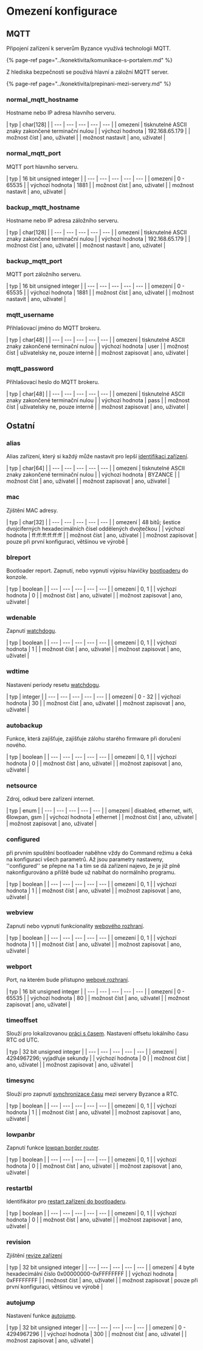 # Omezení konfigurace

## MQTT

Připojení zařízení k serverům Byzance využívá technologii MQTT. 

{% page-ref page="../konektivita/komunikace-s-portalem.md" %}

Z hlediska bezpečnosti se používá hlavní a záložní MQTT server. 

{% page-ref page="../konektivita/prepinani-mezi-servery.md" %}

### **normal\_mqtt\_hostname**

Hostname nebo IP adresa hlavního serveru.

| typ | char\[128\] |
| --- | --- | --- | --- | --- |
| omezení | tisknutelné ASCII znaky zakončené terminační nulou |
| výchozí hodnota | 192.168.65.179 |
| možnost číst | ano, uživatel |
| možnost nastavit | ano, uživatel |

### **normal\_mqtt\_port**

MQTT port hlavního serveru.

| typ | 16 bit unsigned integer |
| --- | --- | --- | --- | --- |
| omezení | 0 - 65535 |
| výchozí hodnota | 1881 |
| možnost číst | ano, uživatel |
| možnost nastavit | ano, uživatel |

### **backup\_mqtt\_hostname**

Hostname nebo IP adresa záložního serveru.

| typ | char\[128\] |
| --- | --- | --- | --- | --- |
| omezení | tisknutelné ASCII znaky zakončené terminační nulou |
| výchozí hodnota | 192.168.65.179 |
| možnost číst | ano, uživatel |
| možnost nastavit | ano, uživatel |

### **backup\_mqtt\_port**

MQTT port záložního serveru.

| typ | 16 bit unsigned integer |
| --- | --- | --- | --- | --- |
| omezení | 0 - 65535 |
| výchozí hodnota | 1881 |
| možnost číst | ano, uživatel |
| možnost nastavit | ano, uživatel |

### **mqtt\_username**

Přihlašovací jméno do MQTT brokeru.

| typ | char\[48\] |
| --- | --- | --- | --- | --- |
| omezení | tisknutelné ASCII znaky zakončené terminační nulou |
| výchozí hodnota | user |
| možnost číst | uživatelsky ne, pouze interně |
| možnost zapisovat | ano, uživatel |

### **mqtt\_password**

Přihlašovací heslo do MQTT brokeru.

| typ | char\[48\] |
| --- | --- | --- | --- | --- |
| omezení | tisknutelné ASCII znaky zakončené terminační nulou |
| výchozí hodnota | pass |
| možnost číst | uživatelsky ne, pouze interně |
| možnost zapisovat | ano, uživatel |

## Ostatní

### **alias**

Alias zařízení, který si každý může nastavit pro lepší [identifikaci zařízení](identifikace-zarizeni.md).

| typ | char\[64\] |
| --- | --- | --- | --- | --- |
| omezení | tisknutelné ASCII znaky zakončené terminační nulou |
| výchozí hodnota | BYZANCE |
| možnost číst | ano, uživatel |
| možnost zapisovat | ano, uživatel |

### **mac**

Zjištění MAC adresy.

| typ | char\[32\] |
| --- | --- | --- | --- | --- |
| omezení | 48 bitů; šestice dvojciferných hexadecimálních čísel oddělených dvojtečkou |
| výchozí hodnota | ff:ff:ff:ff:ff:ff |
| možnost číst | ano, uživatel |
| možnost zapisovat | pouze při první konfiguraci, většinou ve výrobě |

### **blreport**

Bootloader report. Zapnutí, nebo vypnutí výpisu hlavičky [bootloaderu](../architektura-fw/bootloader/) do konzole.

| typ | boolean |
| --- | --- | --- | --- | --- |
| omezení | 0, 1 |
| výchozí hodnota | 0 |
| možnost číst | ano, uživatel |
| možnost zapisovat | ano, uživatel |

### **wdenable**

Zapnutí [watchdogu](../funkcionality/watchdog.md).

| typ | boolean |
| --- | --- | --- | --- | --- |
| omezení | 0, 1 |
| výchozí hodnota | 1 |
| možnost číst | ano, uživatel |
| možnost zapisovat | ano, uživatel |

### **wdtime**

Nastavení periody resetu [watchdogu](../funkcionality/watchdog.md).

| typ | integer |
| --- | --- | --- | --- | --- |
| omezení | 0 - 32 |
| výchozí hodnota | 30 |
| možnost číst | ano, uživatel |
| možnost zapisovat | ano, uživatel |

### **autobackup**

Funkce, která zajišťuje, zajišťuje zálohu starého firmware při doručení nového.

| typ | boolean |
| --- | --- | --- | --- | --- |
| omezení | 0, 1 |
| výchozí hodnota | 0 |
| možnost číst | ano, uživatel |
| možnost zapisovat | ano, uživatel |

### **netsource**

Zdroj, odkud bere zařízení internet.

| typ | enum |
| --- | --- | --- | --- | --- |
| omezení | disabled, ethernet, wifi, 6lowpan, gsm |
| výchozí hodnota | ethernet |
| možnost číst | ano, uživatel |
| možnost zapisovat | ano, uživatel |

### **configured**

při prvním spuštění bootloader naběhne vždy do Command režimu a čeká na konfiguraci všech parametrů. Až jsou parametry nastaveny, ''configured'' se přepne na 1 a tím se dá zařízení najevo, že je již plně nakonfigurováno a příště bude už nabíhat do normálního programu.

| typ | boolean |
| --- | --- | --- | --- | --- |
| omezení | 0, 1 |
| výchozí hodnota | 1 |
| možnost číst | ano, uživatel |
| možnost zapisovat | ano, uživatel |

### **webview**

Zapnutí nebo vypnutí funkcionality [webového rozhraní](../funkcionality/webove-rozhrani/).

| typ | boolean |
| --- | --- | --- | --- | --- |
| omezení | 0, 1 |
| výchozí hodnota | 1 |
| možnost číst | ano, uživatel |
| možnost zapisovat | ano, uživatel |

### **webport**

Port, na kterém bude přístupno [webové rozhraní](../funkcionality/webove-rozhrani/).

| typ | 16 bit unsigned integer |
| --- | --- | --- | --- | --- |
| omezení | 0 - 65535 |
| výchozí hodnota | 80 |
| možnost číst | ano, uživatel |
| možnost zapisovat | ano, uživatel |

### **timeoffset**

Slouží pro lokalizovanou [práci s časem](../tutorialy/prace-s-datem-a-casem-rtc.md). Nastavení offsetu lokálního času RTC od UTC.

| typ | 32 bit unsigned integer |
| --- | --- | --- | --- | --- |
| omezení |  4294967296; vyjadřuje sekundy |
| výchozí hodnota | 0 |
| možnost číst | ano, uživatel |
| možnost zapisovat | ano, uživatel |

### **timesync**

Slouží pro zapnutí [synchronizace času](../tutorialy/prace-s-datem-a-casem-rtc.md) mezi servery Byzance a RTC.

| typ | boolean |
| --- | --- | --- | --- | --- |
| omezení |  0, 1 |
| výchozí hodnota | 1 |
| možnost číst | ano, uživatel |
| možnost zapisovat | ano, uživatel |

### **lowpanbr**

Zapnutí funkce [lowpan border router](../konektivita/6lowpan.md).

| typ | boolean |
| --- | --- | --- | --- | --- |
| omezení |  0, 1 |
| výchozí hodnota | 0 |
| možnost číst | ano, uživatel |
| možnost zapisovat | ano, uživatel |

### **restartbl**

Identifikátor pro [restart zařízení do bootloaderu](../architektura-fw/bootloader/).

| typ | boolean |
| --- | --- | --- | --- | --- |
| omezení | 0, 1 |
| výchozí hodnota | 0 |
| možnost číst | ano, uživatel |
| možnost zapisovat | ano, uživatel |

### **revision**

Zjištění [revize zařízení](../funkcionality/revize.md)

| typ | 32 bit unsigned integer |
| --- | --- | --- | --- | --- |
| omezení | 4 byte hexadecimální číslo 0x00000000-0xFFFFFFFF |
| výchozí hodnota | 0xFFFFFFFF |
| možnost číst | ano, uživatel |
| možnost zapisovat | pouze při první konfiguraci, většinou ve výrobě |

### **autojump**

Nastavení funkce [autojump](omezeni-konfigurace.md#autojump).

| typ | 32 bit unsigned integer |
| --- | --- | --- | --- | --- |
| omezení | 0 - 4294967296 |
| výchozí hodnota | 300 |
| možnost číst | ano, uživatel |
| možnost zapisovat | ano, uživatel |

